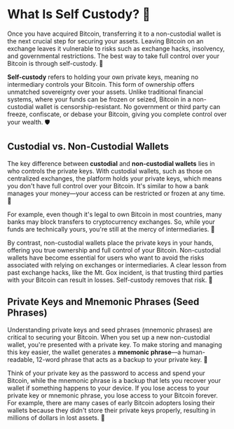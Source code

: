 # What Is Self Custody? 🔑

Once you have acquired Bitcoin, transferring it to a non-custodial wallet is the next crucial step for securing your assets. Leaving Bitcoin on an exchange leaves it vulnerable to risks such as exchange hacks, insolvency, and governmental restrictions. The best way to take full control over your Bitcoin is through self-custody. 💪

**Self-custody** refers to holding your own private keys, meaning no intermediary controls your Bitcoin. This form of ownership offers unmatched sovereignty over your assets. Unlike traditional financial systems, where your funds can be frozen or seized, Bitcoin in a non-custodial wallet is censorship-resistant. No government or third party can freeze, confiscate, or debase your Bitcoin, giving you complete control over your wealth. 🛡️

## Custodial vs. Non-Custodial Wallets
The key difference between **custodial** and **non-custodial wallets** lies in who controls the private keys. With custodial wallets, such as those on centralized exchanges, the platform holds your private keys, which means you don't have full control over your Bitcoin. It's similar to how a bank manages your money—your access can be restricted or frozen at any time. 🏦

For example, even though it's legal to own Bitcoin in most countries, many banks may block transfers to cryptocurrency exchanges. So, while your funds are technically yours, you're still at the mercy of intermediaries. 🚫

By contrast, non-custodial wallets place the private keys in your hands, offering you true ownership and full control of your Bitcoin. Non-custodial wallets have become essential for users who want to avoid the risks associated with relying on exchanges or intermediaries. A clear lesson from past exchange hacks, like the Mt. Gox incident, is that trusting third parties with your Bitcoin can result in losses. Self-custody removes that risk. 🔐


## Private Keys and Mnemonic Phrases (Seed Phrases)
Understanding private keys and seed phrases (mnemonic phrases) are critical to securing your Bitcoin. When you set up a new non-custodial wallet, you're presented with a private key. To make storing and managing this key easier, the wallet generates a **mnemonic phrase**—a human-readable, 12-word phrase that acts as a backup to your private key. 📝

Think of your private key as the password to access and spend your Bitcoin, while the mnemonic phrase is a backup that lets you recover your wallet if something happens to your device. If you lose access to your private key or mnemonic phrase, you lose access to your Bitcoin forever. For example, there are many cases of early Bitcoin adopters losing their wallets because they didn't store their private keys properly, resulting in millions of dollars in lost assets. 💸
